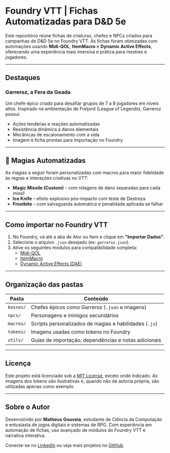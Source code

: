 # Foundry VTT | Fichas Automatizadas para D&D 5e

Este repositório reúne fichas de criaturas, chefes e NPCs criados para campanhas de D&D 5e no Foundry VTT. As fichas foram otimizadas com automações usando **Midi-QOL**, **ItemMacro** e **Dynamic Active Effects**, oferecendo uma experiência mais imersiva e prática para mestres e jogadores.

---

## Destaques

### Garreroz, a Fera da Geada
Um chefe épico criado para desafiar grupos de 7 a 8 jogadores em níveis altos. Inspirado na ambientação de Freljord (League of Legends), Garreroz possui:

- Ações lendárias e reações automatizadas
- Resistência dinâmica a danos elementais
- Mecânicas de escalonamento com a vida
- Imagem e ficha prontas para importação no Foundry

---

## 🔮 Magias Automatizadas

As magias a seguir foram personalizadas com macros para maior fidelidade às regras e interações criativas no VTT:

- **Magic Missile (Custom)** – com rolagens de dano separadas para cada míssil
- **Ice Knife** – efeito explosivo pós-impacto com teste de Destreza
- **Frostbite** – com salvaguarda automática e penalidade aplicada se falhar

---

## Como importar no Foundry VTT

1. No Foundry, vá até a aba de Ator ou Item e clique em **"Importar Dados"**.
2. Selecione o arquivo `.json` desejado (ex: `garreroz.json`).
3. Ative os seguintes módulos para compatibilidade completa:
   - [Midi-QOL](https://foundryvtt.com/packages/midi-qol)
   - [ItemMacro](https://foundryvtt.com/packages/itemacro)
   - [Dynamic Active Effects (DAE)](https://foundryvtt.com/packages/dae)
---

## Organização das pastas

| Pasta        | Conteúdo                                                        |
|--------------|-----------------------------------------------------------------|
| `bosses/`    | Chefes épicos como Garreroz (`.json` e imagens)                |
| `npcs/`      | Personagens e inimigos secundários                             |
| `macros/`    | Scripts personalizados de magias e habilidades (`.js`)         |
| `tokens/`    | Imagens usadas como tokens no Foundry                          |
| `utils/`     | Guias de importação, dependências e notas adicionais           |

---

## Licença

Este projeto está licenciado sob a [MIT License](LICENSE), exceto onde indicado. As imagens dos tokens são ilustrativas e, quando não de autoria própria, são utilizadas apenas como exemplo.

---

## Sobre o Autor

Desenvolvido por **Matheus Gouveia**, estudante de Ciência da Computação e entusiasta de jogos digitais e sistemas de RPG. Com experiência em automação de fichas, uso avançado de módulos do Foundry VTT e narrativa interativa.

Conecte-se no [LinkedIn](https://www.linkedin.com/in/matheus-gouveia) ou veja mais projetos no [GitHub]((https://github.com/LittleCoutto)).

